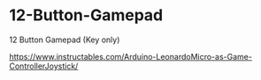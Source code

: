 # 12-Button-Gamepad
12 Button Gamepad (Key only)

https://www.instructables.com/Arduino-LeonardoMicro-as-Game-ControllerJoystick/
